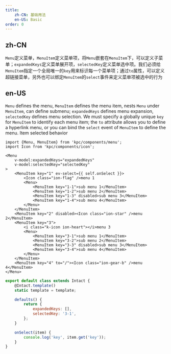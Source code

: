 ```yaml
---
title:
    zh-CN: 基础用法
    en-US: Basic
order: 0
---
```


## zh-CN

`Menu`定义菜单，`MenuItem`定义菜单项，将`Menu`嵌套在`MenuItem`下，可以定义子菜单；`expandedKeys`定义菜单展开项，`selectedKey`定义菜单选中项。我们必须给`MenuItem`指定一个全局唯一的`key`用来标识每一个菜单项；通过`to`属性，可以定义超链接菜单，另外也可以绑定`MenuItem`的`select`事件来定义菜单项被选中的行为

## en-US

`Menu` defines the menu, `MenuItem` defines the menu item, nests `Menu` under `MenuItem`, can define submenu; `expandedKeys` defines menu expansion, `selectedKey` defines menu selection. We must specify a globally unique `key` for `MenuItem` to identify each menu item; the `to` attribute allows you to define a hyperlink menu, or you can bind the `select` event of `MenuItem` to define the menu. Item selected behavior

```vdt
import {Menu, MenuItem} from 'kpc/components/menu';
import Icon from 'kpc/components/icon';

<Menu
    v-model:expandedKeys="expandedKeys"
    v-model:selectedKey="selectedKey"
>
    <MenuItem key="1" ev-select={{ self.onSelect }}>
        <Icon class="ion-flag" />menu 1
        <Menu>
            <MenuItem key="1-1">sub menu 1</MenuItem>
            <MenuItem key="1-2">sub menu 2</MenuItem>
            <MenuItem key="1-3" disabled>sub menu 3</MenuItem>
            <MenuItem key="1-4">sub menu 4</MenuItem>
        </Menu>
    </MenuItem>
    <MenuItem key="2" disabled><Icon class="ion-star" />menu 2</MenuItem>
    <MenuItem key="3">
        <i class="k-icon ion-heart"></i>menu 3
        <Menu>
            <MenuItem key="3-1">sub menu 1</MenuItem>
            <MenuItem key="3-2">sub menu 2</MenuItem>
            <MenuItem key="3-3" disabled>sub menu 3</MenuItem>
            <MenuItem key="3-4">sub menu 4</MenuItem>
        </Menu>
    </MenuItem>
    <MenuItem key="4" to="/"><Icon class="ion-gear-b" />menu 4</MenuItem>
</Menu>
```

```js
export default class extends Intact {
    @Intact.template()
    static template = template;

    defaults() {
        return {
            expandedKeys: [],
            selectedKey: '3-1',
        };
    }

    onSelect(item) {
        console.log('key', item.get('key'));
    }
}
```
